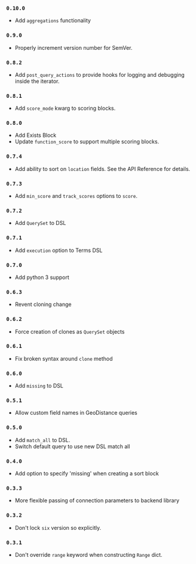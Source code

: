 ### `0.10.0`

* Add `aggregations` functionality

### `0.9.0`

* Properly increment version number for SemVer.

### `0.8.2`

* Add `post_query_actions` to provide hooks for logging and debugging inside the iterator.

### `0.8.1`

* Add `score_mode` kwarg to scoring blocks.

### `0.8.0`

* Add Exists Block
* Update `function_score` to support multiple scoring blocks.

### `0.7.4`

* Add ability to sort on `location` fields.  See the API Reference for details.

### `0.7.3`

* Add `min_score` and `track_scores` options to `score`.

### `0.7.2`

* Add `QuerySet` to DSL

### `0.7.1`

* Add `execution` option to Terms DSL

### `0.7.0`

* Add python 3 support

### `0.6.3`

* Revent cloning change

### `0.6.2`

* Force creation of clones as `QuerySet` objects

### `0.6.1`

* Fix broken syntax around `clone` method

### `0.6.0`

* Add `missing` to DSL

### `0.5.1`

* Allow custom field names in GeoDistance queries

### `0.5.0`

* Add `match_all` to DSL.
* Switch default query to use new DSL match all

### `0.4.0`

* Add option to specify 'missing' when creating a sort block

### `0.3.3`

* More flexible passing of connection parameters to backend library

### `0.3.2`

* Don't lock `six` version so explicitly.

### `0.3.1`

* Don't override `range` keyword when constructing `Range` dict.
